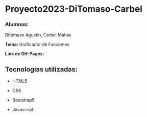 # Proyecto2023-DiTomaso-Carbel

### **Alumnos:** 

Ditomaso Agustin, Carbel Matias

**Tema:** Graficador de Funciones

**Link de GH-Pages:**

## **Tecnologias utilizadas:**

  - HTML5
  
  - CSS
  
  - Bootstrap5
  
  - Javascript
